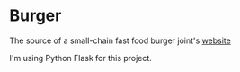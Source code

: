 Burger
====================

The source of a small-chain fast food burger joint's [website](http://burgerbox.biz)

I'm using Python Flask for this project.
